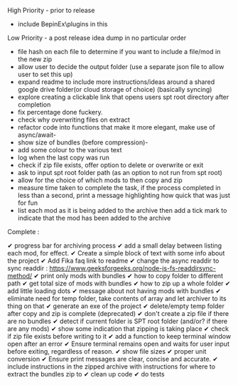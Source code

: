 High Priority - prior to release

-   include BepinEx\plugins in this

Low Priority - a post release idea dump in no particular order

-   file hash on each file to determine if you want to include a file/mod in the new zip
-   allow user to decide the output folder (use a separate json file to allow user to set this up)
-   expand readme to include more instructions/ideas around a shared google drive folder(or cloud storage of choice) (basically syncing)
-   explore creating a clickable link that opens users spt root directory after completion
-   fix percentage done fuckery.
-   check why overwriting files on extract
-   refactor code into functions that make it more elegant, make use of async/await-   
-   show size of bundles (before compression)-   
-   add some colour to the various text
-   log when the last copy was run
-   check if zip file exists, offer option to delete or overwrite or exit
-   ask to input spt root folder path (as an option to not run from spt root)
-   allow for the choice of which mods to then copy and zip
-   measure time taken to complete the task, if the process completed in less than a second, print a message highlighting how quick that was just for fun
-   list each mod as it is being added to the archive then add a tick mark to indicate that the mod has been added to the archive


Complete :

✔ progress bar for archiving process
✔ add a small delay between listing each mod, for effect. 
✔ Create a simple block of text with some info about the project
✔ Add Fika faq link to readme
✔ change the async readdir to sync readdir : <https://www.geeksforgeeks.org/node-js-fs-readdirsync-method/>
✔ print only mods with bundles
✔ how to copy folder to different path
✔ get total size of mods with bundles
✔ how to zip up a whole folder
✔ add little loading dots
✔ message about not having mods with bundles
✔ eliminate need for temp folder, take contents of array and let archiver to its thing on that
✔ generate an exe of the project
✔ delete/empty temp folder after copy and zip is complete (deprecated)
✔ don't create a zip file if there are no bundles
✔ detect if current folder is SPT root folder (and/or? if there are any mods)
✔ show some indication that zipping is taking place
✔ check if zip file exists before writing to it
✔ add a function to keep terminal window open after an error
✔ Ensure terminal remains open and waits for user input before exiting, regardless of reason.
✔ show file sizes
✔ proper unit conversion
✔ Ensure print messages are clear, concise and accurate.
✔ include instructions in the zipped archive with instructions for where to extract the bundles zip to
✔ clean up code
✔ do tests
